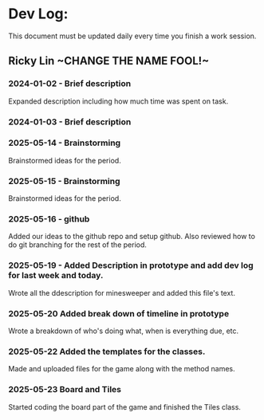 # Dev Log:

This document must be updated daily every time you finish a work session.

## Ricky Lin ~CHANGE THE NAME FOOL!~

### 2024-01-02 - Brief description
Expanded description including how much time was spent on task.

### 2024-01-03 - Brief description


### 2025-05-14 - Brainstorming
Brainstormed ideas for the period.

### 2025-05-15 - Brainstorming
Brainstormed ideas for the period.

### 2025-05-16 - github
Added our ideas to the github repo and setup github. Also reviewed how to do git branching for the rest of the period.

### 2025-05-19 - Added Description in prototype and add dev log for last week and today. 
Wrote all the ddescription for minesweeper and added this file's text. 

### 2025-05-20 Added break down of timeline in prototype
Wrote a breakdown of who's doing what, when is everything due, etc. 


### 2025-05-22 Added the templates for the classes. 
Made and uploaded files for the game along with the method names. 

### 2025-05-23 Board and Tiles
Started coding the board part of the game and finished the Tiles class. 
